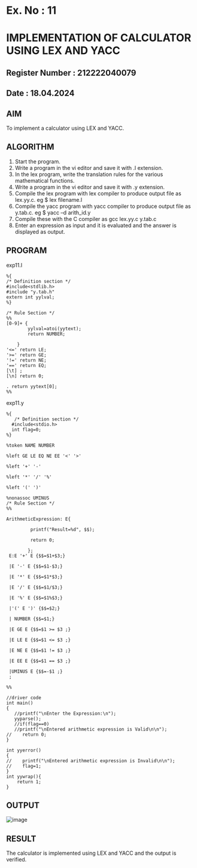 # Ex. No : 11	
# IMPLEMENTATION OF CALCULATOR USING LEX AND YACC 
## Register Number : 212222040079
## Date : 18.04.2024

## AIM   
To implement a calculator using LEX and YACC.

## ALGORITHM
1.	Start the program.
2.	Write a program in the vi editor and save it with .l extension.
3.	In the lex program, write the translation rules for the various mathematical functions.
4.	Write a program in the vi editor and save it with .y extension.
5.	Compile the lex program with lex compiler to produce output file as lex.yy.c. eg $ lex filename.l
6.	Compile the yacc program with yacc compiler to produce output file as y.tab.c. eg $ yacc –d arith_id.y
7.	Compile these with the C compiler as gcc lex.yy.c y.tab.c
8.	Enter an expression as input and it is evaluated and the answer is displayed as output.

## PROGRAM
exp11.l
```
%{ 
/* Definition section */
#include<stdlib.h>
#include "y.tab.h"
extern int yylval;
%} 

/* Rule Section */
%% 
[0-9]+ { 
		yylval=atoi(yytext); 
		return NUMBER; 

	} 
'<=' return LE;
'>=' return GE;
'!=' return NE;
'==' return EQ;
[\t] ; 
[\n] return 0; 

. return yytext[0]; 
%% 

```
exp11.y
```
%{ 
   /* Definition section */
  #include<stdio.h> 
  int flag=0; 
%} 
  
%token NAME NUMBER 

%left GE LE EQ NE EE '<' '>'

%left '+' '-'
  
%left '*' '/' '%'
  
%left '(' ')'

%nonassoc UMINUS
/* Rule Section */
%% 
  
ArithmeticExpression: E{ 
  
         printf("Result=%d", $$); 
  
         return 0; 
  
        }; 
 E:E '+' E {$$=$1+$3;} 
  
 |E '-' E {$$=$1-$3;} 
  
 |E '*' E {$$=$1*$3;} 
  
 |E '/' E {$$=$1/$3;} 
  
 |E '%' E {$$=$1%$3;} 
  
 |'(' E ')' {$$=$2;} 
  
 | NUMBER {$$=$1;} 

 |E GE E {$$=$1 >= $3 ;} 

 |E LE E {$$=$1 <= $3 ;}

 |E NE E {$$=$1 != $3 ;} 
 
 |E EE E {$$=$1 == $3 ;} 

 |UMINUS E {$$=-$1 ;}
 ; 
  
%% 
  
//driver code 
int main() 
{ 
   //printf("\nEnter the Expression:\n"); 
   yyparse(); 
   //if(flag==0) 
   //printf("\nEntered arithmetic expression is Valid\n\n"); 
//    return 0;
} 
  
int yyerror() 
{ 
//    printf("\nEntered arithmetic expression is Invalid\n\n"); 
//    flag=1; 
} 
int yywrap(){
    return 1;
}
```

## OUTPUT 
![image](https://github.com/KISHOREM04/19CS409-Compiler-Design-Lab/assets/119404643/06a292d4-2126-4628-bd1a-51e03c173802)

## RESULT
The calculator is implemented using LEX and YACC and the output is verified.
